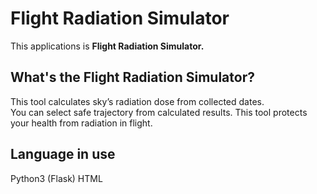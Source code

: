 # Flight Radiation Simulator

This applications is <b>Flight Radiation Simulator.</b>

## What's the Flight Radiation Simulator?

This tool calculates sky’s radiation dose from collected dates.<br> You can select safe trajectory from calculated results. This tool protects your health from radiation in flight.


## Language in use

Python3 (Flask)
HTML